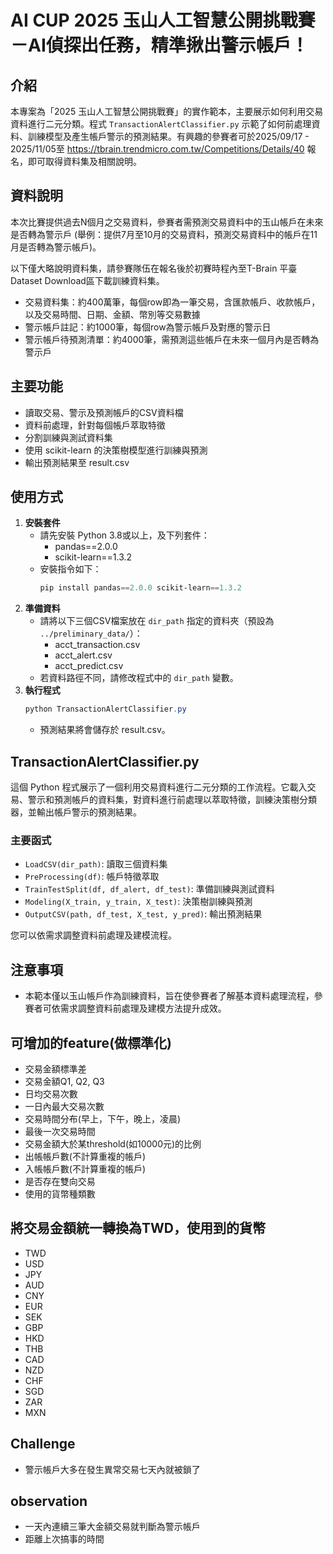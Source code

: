 # AI CUP 2025 玉山人工智慧公開挑戰賽－AI偵探出任務，精準揪出警示帳戶！

## 介紹
本專案為「2025 玉山人工智慧公開挑戰賽」的實作範本，主要展示如何利用交易資料進行二元分類。程式 `TransactionAlertClassifier.py` 示範了如何前處理資料、訓練模型及產生帳戶警示的預測結果。有興趣的參賽者可於2025/09/17 - 2025/11/05至 https://tbrain.trendmicro.com.tw/Competitions/Details/40 報名，即可取得資料集及相關說明。

## 資料說明
本次比賽提供過去N個月之交易資料，參賽者需預測交易資料中的玉山帳戶在未來是否轉為警示戶 (舉例：提供7月至10月的交易資料，預測交易資料中的帳戶在11月是否轉為警示帳戶)。

以下僅大略說明資料集，請參賽隊伍在報名後於初賽時程內至T-Brain 平臺Dataset Download區下載訓練資料集。
- 交易資料集：約400萬筆，每個row即為一筆交易，含匯款帳戶、收款帳戶，以及交易時間、日期、金額、幣別等交易數據
- 警示帳戶註記：約1000筆，每個row為警示帳戶及對應的警示日
- 警示帳戶待預測清單：約4000筆，需預測這些帳戶在未來一個月內是否轉為警示戶

## 主要功能
- 讀取交易、警示及預測帳戶的CSV資料檔
- 資料前處理，針對每個帳戶萃取特徵
- 分割訓練與測試資料集
- 使用 scikit-learn 的決策樹模型進行訓練與預測
- 輸出預測結果至 result.csv

## 使用方式
1. **安裝套件**
   - 請先安裝 Python 3.8或以上，及下列套件：
     - pandas==2.0.0
     - scikit-learn==1.3.2
   - 安裝指令如下：
     ```powershell
     pip install pandas==2.0.0 scikit-learn==1.3.2
     ```
2. **準備資料**
   - 請將以下三個CSV檔案放在 `dir_path` 指定的資料夾（預設為 `../preliminary_data/`）：
     - acct_transaction.csv
     - acct_alert.csv
     - acct_predict.csv
   - 若資料路徑不同，請修改程式中的 `dir_path` 變數。
3. **執行程式**
   ```powershell
   python TransactionAlertClassifier.py
   ```
   - 預測結果將會儲存於 result.csv。

## TransactionAlertClassifier.py

這個 Python 程式展示了一個利用交易資料進行二元分類的工作流程。它載入交易、警示和預測帳戶的資料集，對資料進行前處理以萃取特徵，訓練決策樹分類器，並輸出帳戶警示的預測結果。

### 主要函式
- `LoadCSV(dir_path)`: 讀取三個資料集
- `PreProcessing(df)`: 帳戶特徵萃取
- `TrainTestSplit(df, df_alert, df_test)`: 準備訓練與測試資料
- `Modeling(X_train, y_train, X_test)`: 決策樹訓練與預測
- `OutputCSV(path, df_test, X_test, y_pred)`: 輸出預測結果

您可以依需求調整資料前處理及建模流程。

## 注意事項
- 本範本僅以玉山帳戶作為訓練資料，旨在使參賽者了解基本資料處理流程，參賽者可依需求調整資料前處理及建模方法提升成效。

## 可增加的feature(做標準化)
- 交易金額標準差
- 交易金額Q1, Q2, Q3
- 日均交易次數
- 一日內最大交易次數
- 交易時間分布(早上，下午，晚上，凌晨)
- 最後一次交易時間
- 交易金額大於某threshold(如10000元)的比例
- 出帳帳戶數(不計算重複的帳戶)
- 入帳帳戶數(不計算重複的帳戶)
- 是否存在雙向交易
- 使用的貨幣種類數

## 將交易金額統一轉換為TWD，使用到的貨幣
- TWD
- USD
- JPY
- AUD
- CNY
- EUR
- SEK
- GBP
- HKD
- THB
- CAD
- NZD
- CHF
- SGD
- ZAR
- MXN

## Challenge
- 警示帳戶大多在發生異常交易七天內就被鎖了

## observation
- 一天內連續三筆大金額交易就判斷為警示帳戶
- 距離上次搞事的時間
